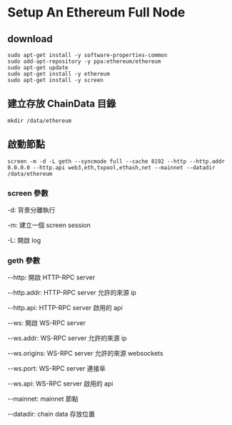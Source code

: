 # Setup An Ethereum Full Node

## download

```
sudo apt-get install -y software-properties-common
sudo add-apt-repository -y ppa:ethereum/ethereum
sudo apt-get update
sudo apt-get install -y ethereum
sudo apt-get install -y screen
```
## 建立存放 ChainData 目錄

```
mkdir /data/ethereum
```

## 啟動節點

```
screen -m -d -L geth --syncmode full --cache 8192 --http --http.addr 0.0.0.0 --http.api web3,eth,txpool,ethash,net --mainnet --datadir /data/ethereum
```

### screen 參數

-d: 背景分離執行

-m: 建立一個 screen session

-L: 開啟 log

### geth 參數

--http: 開啟 HTTP-RPC server

--http.addr: HTTP-RPC server 允許的來源 ip

--http.api: HTTP-RPC server 啟用的 api

--ws: 開啟 WS-RPC server

--ws.addr: WS-RPC server 允許的來源 ip

--ws.origins: WS-RPC server 允許的來源 websockets

--ws.port: WS-RPC server 連接阜

--ws.api: WS-RPC server 啟用的 api

--mainnet: mainnet 節點

--datadir: chain data 存放位置
